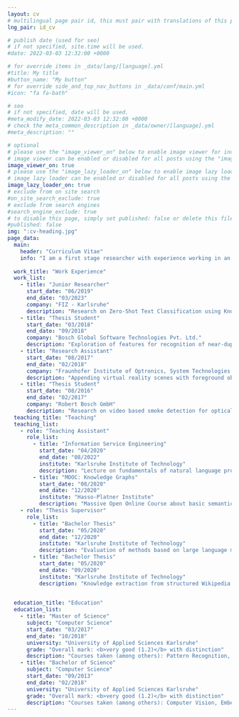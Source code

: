 ```yaml
---
layout: cv
# multilingual page pair id, this must pair with translations of this page. (This name must be unique)
lng_pair: id_cv

# publish date (used for seo)
# if not specified, site.time will be used.
#date: 2022-03-03 12:32:00 +0000

# for override items in _data/lang/[language].yml
#title: My title
#button_name: "My button"
# for override side_and_top_nav_buttons in _data/conf/main.yml
#icon: "fa fa-bath"

# seo
# if not specified, date will be used.
#meta_modify_date: 2022-03-03 12:32:00 +0000
# check the meta_common_description in _data/owner/[language].yml
#meta_description: ""

# optional
# please use the "image_viewer_on" below to enable image viewer for individual pages or posts (_posts/ or [language]/_posts folders).
# image viewer can be enabled or disabled for all posts using the "image_viewer_posts: true" setting in _data/conf/main.yml.
image_viewer_on: true
# please use the "image_lazy_loader_on" below to enable image lazy loader for individual pages or posts (_posts/ or [language]/_posts folders).
# image lazy loader can be enabled or disabled for all posts using the "image_lazy_loader_posts: true" setting in _data/conf/main.yml.
image_lazy_loader_on: true
# exclude from on site search
#on_site_search_exclude: true
# exclude from search engines
#search_engine_exclude: true
# to disable this page, simply set published: false or delete this file
#published: false
img: ":cv-heading.jpg"
page_data:
  main:
    header: "Curriculum Vitae"
    info: "I am a first stage researcher with experience working in an international, heterogeneous, interdisciplinary research group. I conducted independent research on Natural Language Understanding and managed research projects on research data management. My research areas include Knowledge Graphs and Machine Learning with a focus on Zero-Shot Learning."
      
  work_title: "Work Experience"
  work_list:
    - title: "Junior Researcher"
      start_date: "06/2019"
      end_date: "03/2023"
      company: "FIZ - Karlsruhe"
      description: "Research on Zero-Shot Text Classification using Knowledge Graphs as auxiliary information as well as development of ontologies and Knowledge Graphs for research data management."
    - title: "Thesis Student"
      start_date: "03/2018"
      end_date: "09/2018"
      company: "Bosch Global Software Technologies Pvt. Ltd."
      description: "Exploration of features for recognition of near-duplicate reports based on distributional semantics and transfer learning."
    - title: "Research Assistant"
      start_date: "08/2017"
      end_date: "02/2018"
      company: "Fraunhofer Institute of Optronics, System Technologies and Image Exploitation IOSB"
      description: "Appending virtual reality scenes with foreground objects of an IP camera."
    - title: "Thesis Student"
      start_date: "08/2016"
      end_date: "02/2017"
      company: "Robert Bosch GmbH"
      description: "Research on video based smoke detection for optical thin smoke."
  teaching_title: "Teaching"
  teaching_list: 
    - role: "Teaching Assistant"
      role_list: 
        - title: "Information Service Engineering"
          start_date: "04/2020"
          end_date: "08/2022"
          institute: "Karlsruhe Institute of Technology"
          description: "Lecture on fundamentals of natural language processing, knowledge mining, linked data engineering and information retrieval."
        - title: "MOOC: Knowledge Graphs"
          start_date: "08/2020"
          end_date: "12/2020"
          institute: "Hasso-Platner Institute"
          description: "Massive Open Online Course about basic semantic technologies including symbolic AI, knowledge representation with RDF, OWL and querying knowledge graphs via SPARQL."
    - role: "Thesis Supervisor"
      role_list:
        - title: "Bachelor Thesis"
          start_date: "05/2020"
          end_date: "12/2020"
          institute: "Karlsruhe Institute of Technology"
          description: "Evaluation of methods based on large language models for fine-grained text classification."
        - title: "Bachelor Thesis"
          start_date: "05/2020"
          end_date: "09/2020"
          institute: "Karlsruhe Institute of Technology"
          description: "Knowledge extraction from structured Wikipedia list pages using regular expressions."
     

  education_title: "Education"
  education_list:
    - title: "Master of Science"
      subject: "Computer Science"
      start_date: "03/2017"
      end_date: "10/2018"
      university: "University of Applied Sciences Karlsruhe"
      grade: "Overall mark: <b>very good (1.2)</b> with distinction"
      description: "Courses taken (among others): Pattern Recognition, Unsupervised Learning, Photogrammetry"
    - title: "Bachelor of Science"
      subject: "Computer Science"
      start_date: "09/2013"
      end_date: "02/2018"
      university: "University of Applied Sciences Karlsruhe"
      grade: "Overall mark: <b>very good (1.2)</b> with distinction"
      description: "Courses taken (among others): Computer Vision, Embedded Systems, Robotics"
---
```

